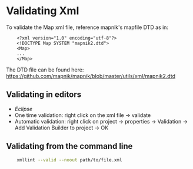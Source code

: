<!-- Name: ValidatingXml -->
<!-- Version: 3 -->
<!-- Last-Modified: 2011/01/06 08:35:39 -->
<!-- Author: phispi -->
# Validating Xml

To validate the Map xml file, reference mapnik's mapfile DTD as in:

```
    <?xml version="1.0" encoding="utf-8"?>
    <!DOCTYPE Map SYSTEM "mapnik2.dtd">
    <Map>
    ...
    </Map>
```

The DTD file can be found here: https://github.com/mapnik/mapnik/blob/master/utils/xml/mapnik2.dtd


## Validating in editors

 * *Eclipse*
  * One time validation: right click on the xml file -> validate
  * Automatic validation: right click on project -> properties -> Validation -> Add Validation Builder to project -> OK


## Validating from the command line

```sh
    xmllint --valid --noout path/to/file.xml
```